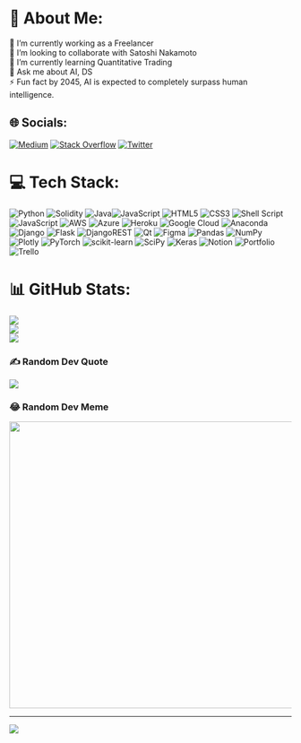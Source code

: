 # 💫 About Me: <br/>
🔭 I’m currently working as a Freelancer<br>👯 I’m looking to collaborate with Satoshi Nakamoto<br>🌱 I’m currently learning Quantitative Trading<br>💬 Ask me about AI, DS<br>⚡ Fun fact by 2045, AI is expected to completely surpass human intelligence.


## 🌐 Socials: <br/>
[![Medium](https://img.shields.io/badge/Medium-12100E?logo=medium&logoColor=white)](https://medium.com/@ahmadalmodhayan) [![Stack Overflow](https://img.shields.io/badge/-Stackoverflow-FE7A16?logo=stack-overflow&logoColor=white)](https://stackoverflow.com/users/15780392) [![Twitter](https://img.shields.io/badge/Twitter-%231DA1F2.svg?logo=Twitter&logoColor=white)](https://twitter.com/AhmadAlModhayan) 

# 💻 Tech Stack: <br/>
![Python](https://img.shields.io/badge/python-3670A0?style=for-the-badge&logo=python&logoColor=ffdd54) ![Solidity](https://img.shields.io/badge/Solidity-%23363636.svg?style=for-the-badge&logo=solidity&logoColor=white) ![Java](https://img.shields.io/badge/java-%23ED8B00.svg?style=for-the-badge&logo=java&logoColor=white)![JavaScript](https://img.shields.io/badge/javascript-%23323330.svg?style=for-the-badge&logo=javascript&logoColor=%23F7DF1E) ![HTML5](https://img.shields.io/badge/html5-%23E34F26.svg?style=for-the-badge&logo=html5&logoColor=white) ![CSS3](https://img.shields.io/badge/css3-%231572B6.svg?style=for-the-badge&logo=css3&logoColor=white) ![Shell Script](https://img.shields.io/badge/shell_script-%23121011.svg?style=for-the-badge&logo=gnu-bash&logoColor=white) ![JavaScript](https://img.shields.io/badge/javascript-%23323330.svg?style=for-the-badge&logo=javascript&logoColor=%23F7DF1E) ![AWS](https://img.shields.io/badge/AWS-%23FF9900.svg?style=for-the-badge&logo=amazon-aws&logoColor=white) ![Azure](https://img.shields.io/badge/azure-%230072C6.svg?style=for-the-badge&logo=azure-devops&logoColor=white) ![Heroku](https://img.shields.io/badge/heroku-%23430098.svg?style=for-the-badge&logo=heroku&logoColor=white) ![Google Cloud](https://img.shields.io/badge/Google%20Cloud-%234285F4.svg?style=for-the-badge&logo=google-cloud&logoColor=white) ![Anaconda](https://img.shields.io/badge/Anaconda-%2344A833.svg?style=for-the-badge&logo=anaconda&logoColor=white) ![Django](https://img.shields.io/badge/django-%23092E20.svg?style=for-the-badge&logo=django&logoColor=white) ![Flask](https://img.shields.io/badge/flask-%23000.svg?style=for-the-badge&logo=flask&logoColor=white) ![DjangoREST](https://img.shields.io/badge/DJANGO-REST-ff1709?style=for-the-badge&logo=django&logoColor=white&color=ff1709&labelColor=gray) ![Qt](https://img.shields.io/badge/Qt-%23217346.svg?style=for-the-badge&logo=Qt&logoColor=white) 	![Figma](https://img.shields.io/badge/figma-%23F24E1E.svg?style=for-the-badge&logo=figma&logoColor=white) ![Pandas](https://img.shields.io/badge/pandas-%23150458.svg?style=for-the-badge&logo=pandas&logoColor=white) ![NumPy](https://img.shields.io/badge/numpy-%23013243.svg?style=for-the-badge&logo=numpy&logoColor=white) ![Plotly](https://img.shields.io/badge/Plotly-%233F4F75.svg?style=for-the-badge&logo=plotly&logoColor=white) ![PyTorch](https://img.shields.io/badge/PyTorch-%23EE4C2C.svg?style=for-the-badge&logo=PyTorch&logoColor=white) ![scikit-learn](https://img.shields.io/badge/scikit--learn-%23F7931E.svg?style=for-the-badge&logo=scikit-learn&logoColor=white) ![SciPy](https://img.shields.io/badge/SciPy-%230C55A5.svg?style=for-the-badge&logo=scipy&logoColor=%white) ![Keras](https://img.shields.io/badge/Keras-%23D00000.svg?style=for-the-badge&logo=Keras&logoColor=white) ![Notion](https://img.shields.io/badge/Notion-%23000000.svg?style=for-the-badge&logo=notion&logoColor=white) ![Portfolio](https://img.shields.io/badge/Portfolio-%23000000.svg?style=for-the-badge&logo=firefox&logoColor=#FF7139) ![Trello](https://img.shields.io/badge/Trello-%23026AA7.svg?style=for-the-badge&logo=Trello&logoColor=white)

# 📊 GitHub Stats: <br/>
![](https://github-readme-stats.vercel.app/api?username=Ahmad-AlModhayan&theme=prussian&hide_border=false&include_all_commits=true&count_private=true)<br/>
![](https://github-readme-streak-stats.herokuapp.com/?user=Ahmad-AlModhayan&theme=prussian&hide_border=false)<br/>
![](https://github-readme-stats.vercel.app/api/top-langs/?username=Ahmad-AlModhayan&theme=prussian&hide_border=false&include_all_commits=true&count_private=true&layout=compact)

### ✍️ Random Dev Quote <br/>
![](https://quotes-github-readme.vercel.app/api?type=horizontal&theme=radical)

### 😂 Random Dev Meme <br/>
<img src="https://random-memer.herokuapp.com/" width="512px"/>

---
[![](https://visitcount.itsvg.in/api?id=Ahmad-AlModhayan&icon=2&color=0)](https://visitcount.itsvg.in)

